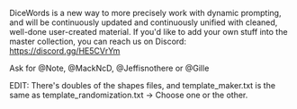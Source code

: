DiceWords is a new way to more precisely work with dynamic prompting, and will be continuously updated and continuously unified with cleaned, well-done user-created material.
If you'd like to add your own stuff into the master collection, you can reach us on Discord:
https://discord.gg/HE5CVrYm

Ask for @Note, @MackNcD, @Jeffisnothere or @Gille

EDIT: There's doubles of the shapes files, and template_maker.txt is the same as template_randomization.txt -> Choose one or the other.
